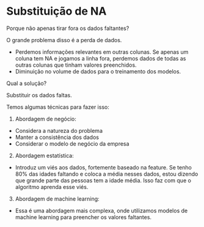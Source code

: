 # Substituição de NA

Porque não apenas tirar fora os dados faltantes?

O grande problema disso é a perda de dados.
* Perdemos informações relevantes em outras colunas. Se apenas um coluna tem NA e jogamos a linha fora, perdemos dados de todas as outras colunas que tinham valores preenchidos.
* Diminuição no volume de dados para o treinamento dos modelos.

Qual a solução?

Substituir os dados faltas.

Temos algumas técnicas para fazer isso:

1. Abordagem de negócio:
* Considera a natureza do problema
* Manter a consistência dos dados
* Considerar o modelo de negócio da empresa

2. Abordagem estatística:
* Introduz um viés aos dados, fortemente baseado na feature. Se tenho 80% das idades faltando e coloca a média nesses dados, estou dizendo que grande parte das pessoas tem a idade média. Isso faz com que o algoritmo aprenda esse viés.

3. Abordagem de machine learning:
* Essa é uma abordagem mais complexa, onde utilizamos modelos de machine learning para preencher os valores faltantes.

